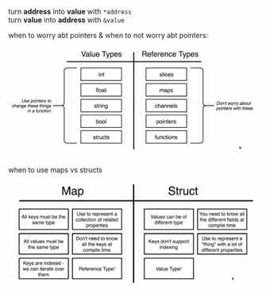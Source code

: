 turn **address** into **value** with `*address`<br>
turn **value** into **address** with `&value`

when to worry abt pointers & when to not worry abt pointers:

<img src="./assets/image.png">

when to use maps vs structs

<img src="./assets/structVsMap.png">